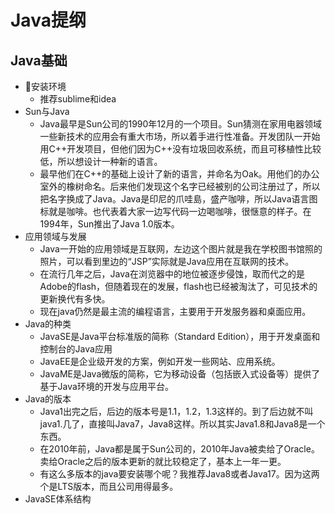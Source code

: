 # Java提纲

## Java基础

* 🎉安装环境
  * 推荐sublime和idea
* Sun与Java
  * Java最早是Sun公司的1990年12月的一个项目。Sun猜测在家用电器领域一些新技术的应用会有重大市场，所以着手进行性准备。开发团队一开始用C++开发项目，但他们因为C++没有垃圾回收系统，而且可移植性比较低，所以想设计一种新的语言。
  * 最早他们在C++的基础上设计了新的语言，并命名为Oak。用他们的办公室外的橡树命名。后来他们发现这个名字已经被别的公司注册过了，所以把名字换成了Java。Java是印尼的爪哇島，盛产咖啡，所以Java语言图标就是咖啡。也代表着大家一边写代码一边喝咖啡，很惬意的样子。在1994年，Sun推出了Java 1.0版本。
* 应用领域与发展
  * Java一开始的应用领域是互联网，左边这个图片就是我在学校图书馆照的照片，可以看到里边的“JSP”实际就是Java应用在互联网的技术。
  * 在流行几年之后，Java在浏览器中的地位被逐步侵蚀，取而代之的是Adobe的flash，但随着现在的发展，flash也已经被淘汰了，可见技术的更新换代有多快。
  * 现在java仍然是最主流的编程语言，主要用于开发服务器和桌面应用。
* Java的种类
  * JavaSE是Java平台标准版的简称（Standard Edition），用于开发桌面和控制台的Java应用
  * JavaEE是企业级开发的方案，例如开发一些网站、应用系统。
  * JavaME是Java微版的简称，它为移动设备（包括嵌入式设备等）提供了基于Java环境的开发与应用平台。
* Java的版本
  * Java1出完之后，后边的版本号是1.1，1.2，1.3这样的。到了后边就不叫java1.几了，直接叫Java7，Java8这样。所以其实Java1.8和Java8是一个东西。
  * 在2010年前，Java都是属于Sun公司的，2010年Java被卖给了Oracle。卖给Oracle之后的版本更新的就比较稳定了，基本上一年一更。
  * 有这么多版本的java要安装哪个呢？我推荐Java8或者Java17。因为这两个是LTS版本，而且公司用得最多。
* JavaSE体系结构


